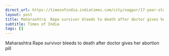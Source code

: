 ```yaml
---
direct_url: https://timesofindia.indiatimes.com/city/nagpur/17-year-old-rape-survivor-dies-after-doc-administers-abortion-pill/articleshow/124054692.cms
layout: post
title: Maharashtra  Rape survivor bleeds to death after doctor gives her abortion pill
subtitle: Times of India
tags: []
---
```


Maharashtra  Rape survivor bleeds to death after doctor gives her abortion pill
